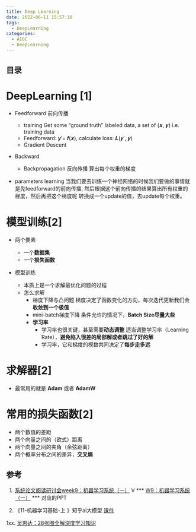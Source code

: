```yaml
---
title: Deep Learning
date: 2022-06-11 15:57:10
tags:
  - DeepLearning
categories:
  - AIGC
  - DeepLearning
---
```


<p></p>
<!-- more -->

## 目录
<!-- toc -->

# DeepLearning [1]
+ Feedforward 前向传播
  + training
    Get some “ground truth” labeled data, a set of   (𝒙, 𝒚)    i.e. training data
  + Feedforward:   𝒚′= 𝒇(𝒙),  calculate loss: 𝑳(𝒚′, 𝒚)
  + Gradient Descent  

+ Backward
  + Backpropagation 反向传播
    算出每个权重的梯度
  
+ parameters learning
当我们要去训练一个神经网络的时候我们要做的事情就是先feedforward的前向传播, 
然后根据这个前向传播的结果算出所有权重的梯度，然后再把这个梯度呢 转换成一个update的值，去update每个权重。 

# 模型训练[2]
+ 两个要素
  + 一个**数据集**
  + 一个**损失函数**

+ 模型训练
  - 本质上是一个求解最优化问题的过程
  - 怎么求解
    - 梯度下降与凸问题
      梯度决定了函数变化的方向，每次迭代更新我们会**收敛到一个极值**
    - mini-batch梯度下降
      条件允许的情况下，**Batch Size尽量大些**      
    - **学习率**
      - 学习率也很关键，甚至需要**动态调整** 
        适当调整学习率（Learning Rate），**避免陷入很差的局部解或者跳过了好的解**  
      - 学习率，它和梯度的模数共同决定了**每步走多远**

# 求解器[2]
+ 最常用的就是 **Adam** 或者 **AdamW**

# 常用的损失函数[2]
+ 两个数值的差距
+ 两个向量之间的（欧式）距离
+ 两个向量之间的夹角（余弦距离）
+ 两个概率分布之间的差异，**交叉熵**

## 参考
1. [系统论文阅读研讨会week9：机器学习系统（一）](https://www.bilibili.com/video/BV1GA41157mJ/) V ***
  [W9：机器学习系统（一）](https://learn-sys.github.io/cn/reading/) ***  对应的PPT
  
2. 《11-机器学习基础-上 》知乎ai大模型
   [课件](https://github.com/www6v/fullStackLLM/blob/master/08-fine-tuning/index.ipynb) 

1xx. [吴恩达：28张图全解深度学习知识](https://zhuanlan.zhihu.com/p/461925341)

